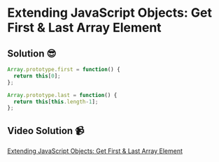 # Extending JavaScript Objects: Get First & Last Array Element

## Solution 😎

```javascript
Array.prototype.first = function() {
  return this[0];
};

Array.prototype.last = function() {
  return this[this.length-1];
};
```

## Video Solution 📹

[Extending JavaScript Objects: Get First & Last Array Element](https://edpuzzle.com/assignments/63be1f70f9b1e6411576f311/watch)
